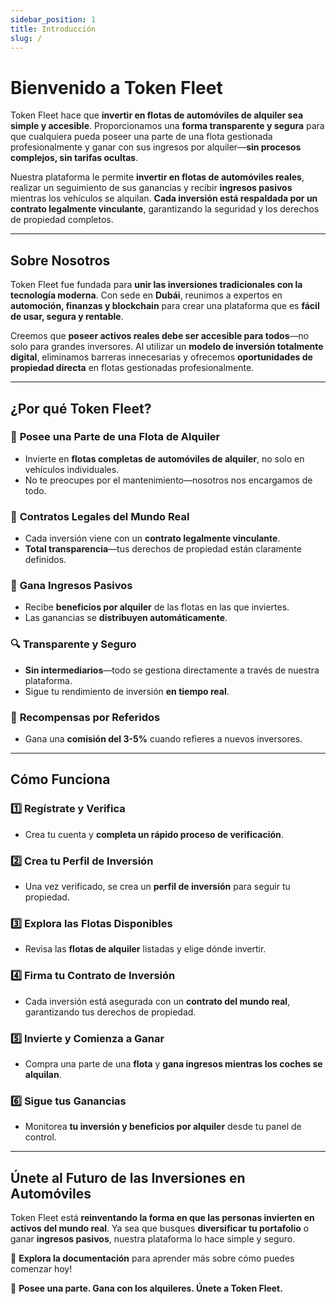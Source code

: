 ```yaml
---
sidebar_position: 1
title: Introducción
slug: /
---
```


# Bienvenido a Token Fleet

Token Fleet hace que **invertir en flotas de automóviles de alquiler sea simple y accesible**. Proporcionamos una **forma transparente y segura** para que cualquiera pueda poseer una parte de una flota gestionada profesionalmente y ganar con sus ingresos por alquiler—**sin procesos complejos, sin tarifas ocultas**.

Nuestra plataforma le permite **invertir en flotas de automóviles reales**, realizar un seguimiento de sus ganancias y recibir **ingresos pasivos** mientras los vehículos se alquilan. **Cada inversión está respaldada por un contrato legalmente vinculante**, garantizando la seguridad y los derechos de propiedad completos.

---

## Sobre Nosotros

Token Fleet fue fundada para **unir las inversiones tradicionales con la tecnología moderna**. Con sede en **Dubái**, reunimos a expertos en **automoción, finanzas y blockchain** para crear una plataforma que es **fácil de usar, segura y rentable**.

Creemos que **poseer activos reales debe ser accesible para todos**—no solo para grandes inversores. Al utilizar un **modelo de inversión totalmente digital**, eliminamos barreras innecesarias y ofrecemos **oportunidades de propiedad directa** en flotas gestionadas profesionalmente.

---

## ¿Por qué Token Fleet?

### 🚗 **Posee una Parte de una Flota de Alquiler**
- Invierte en **flotas completas de automóviles de alquiler**, no solo en vehículos individuales.  
- No te preocupes por el mantenimiento—nosotros nos encargamos de todo.  

### 📜 **Contratos Legales del Mundo Real**
- Cada inversión viene con un **contrato legalmente vinculante**.  
- **Total transparencia**—tus derechos de propiedad están claramente definidos.  

### 💸 **Gana Ingresos Pasivos**
- Recibe **beneficios por alquiler** de las flotas en las que inviertes.  
- Las ganancias se **distribuyen automáticamente**.  

### 🔍 **Transparente y Seguro**
- **Sin intermediarios**—todo se gestiona directamente a través de nuestra plataforma.  
- Sigue tu rendimiento de inversión **en tiempo real**.  

### 🎁 **Recompensas por Referidos**
- Gana una **comisión del 3-5%** cuando refieres a nuevos inversores.  

---

## Cómo Funciona

### 1️⃣ **Regístrate y Verifica**
- Crea tu cuenta y **completa un rápido proceso de verificación**.  

### 2️⃣ **Crea tu Perfil de Inversión**
- Una vez verificado, se crea un **perfil de inversión** para seguir tu propiedad.  

### 3️⃣ **Explora las Flotas Disponibles**
- Revisa las **flotas de alquiler** listadas y elige dónde invertir.  

### 4️⃣ **Firma tu Contrato de Inversión**
- Cada inversión está asegurada con un **contrato del mundo real**, garantizando tus derechos de propiedad.  

### 5️⃣ **Invierte y Comienza a Ganar**
- Compra una parte de una **flota** y **gana ingresos mientras los coches se alquilan**.  

### 6️⃣ **Sigue tus Ganancias**
- Monitorea **tu inversión y beneficios por alquiler** desde tu panel de control.  

---

## Únete al Futuro de las Inversiones en Automóviles  

Token Fleet está **reinventando la forma en que las personas invierten en activos del mundo real**. Ya sea que busques **diversificar tu portafolio** o ganar **ingresos pasivos**, nuestra plataforma lo hace simple y seguro.  

📖 **Explora la documentación** para aprender más sobre cómo puedes comenzar hoy!  

🚀 **Posee una parte. Gana con los alquileres. Únete a Token Fleet.**